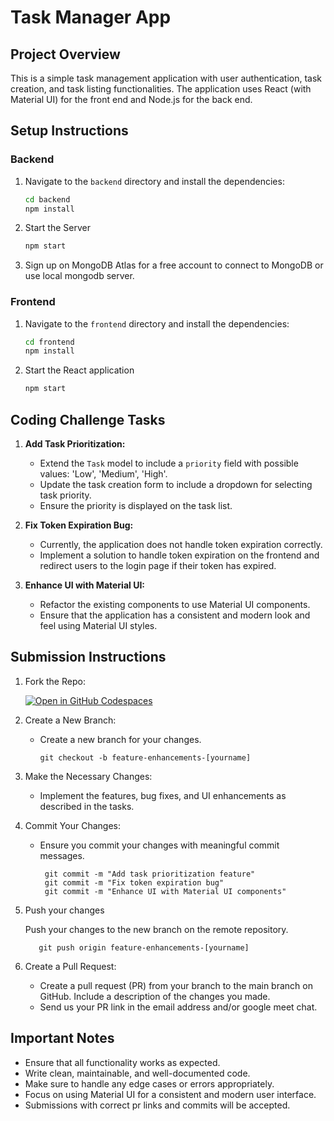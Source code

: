 # Task Manager App

## Project Overview

This is a simple task management application with user authentication, task creation, and task listing functionalities. The application uses React (with Material UI) for the front end and Node.js for the back end.

## Setup Instructions

### Backend

1. Navigate to the `backend` directory and install the dependencies:

   ```sh
   cd backend
   npm install
   ```

2. Start the Server

   ```sh
   npm start
   ```

3. Sign up on MongoDB Atlas for a free account to connect to MongoDB or use local mongodb server.

### Frontend

1. Navigate to the `frontend` directory and install the dependencies:

   ```sh
   cd frontend
   npm install
   ```

2. Start the React application
   ```sh
   npm start
   ```

## Coding Challenge Tasks

1. **Add Task Prioritization:**

   - Extend the `Task` model to include a `priority` field with possible values: 'Low', 'Medium', 'High'.
   - Update the task creation form to include a dropdown for selecting task priority.
   - Ensure the priority is displayed on the task list.

2. **Fix Token Expiration Bug:**

   - Currently, the application does not handle token expiration correctly.
   - Implement a solution to handle token expiration on the frontend and redirect users to the login page if their token has expired.

3. **Enhance UI with Material UI:**

   - Refactor the existing components to use Material UI components.
   - Ensure that the application has a consistent and modern look and feel using Material UI styles.

## Submission Instructions

1. Fork the Repo:

   [![Open in GitHub Codespaces](https://github.com/codespaces/badge.svg)](https://codespaces.new/chumchumagency/senior-coding-interview-i?quickstart=1)

2. Create a New Branch:

   - Create a new branch for your changes.

     ```git
     git checkout -b feature-enhancements-[yourname]
     ```

3. Make the Necessary Changes:

   - Implement the features, bug fixes, and UI enhancements as described in the tasks.

4. Commit Your Changes:

   - Ensure you commit your changes with meaningful commit messages.
     ```git
      git commit -m "Add task prioritization feature"
      git commit -m "Fix token expiration bug"
      git commit -m "Enhance UI with Material UI components"
     ```

5. Push your changes

   Push your changes to the new branch on the remote repository.

   ```git
      git push origin feature-enhancements-[yourname]
   ```

6. Create a Pull Request:

   - Create a pull request (PR) from your branch to the main branch on GitHub. Include a description of the changes you made.
   - Send us your PR link in the email address and/or google meet chat.

## Important Notes

- Ensure that all functionality works as expected.
- Write clean, maintainable, and well-documented code.
- Make sure to handle any edge cases or errors appropriately.
- Focus on using Material UI for a consistent and modern user interface.
- Submissions with correct pr links and commits will be accepted.
